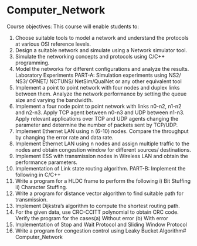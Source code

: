 # Computer_Network
Course objectives: This course will enable students to:
1. Choose suitable tools to model a network and understand the protocols at various OSI reference 
levels.
2. Design a suitable network and simulate using a Network simulator tool.
3. Simulate the networking concepts and protocols using C/C++ programming.
4. Model the networks for different configurations and analyze the results.
Laboratory Experiments
PART-A: Simulation experiments using NS2/ NS3/ OPNET/ NCTUNS/ NetSim/QualNet or any other 
equivalent tool
1. Implement a point to point network with four nodes and duplex links between them. Analyze the network 
performance by setting the queue size and varying the bandwidth.
2. Implement a four node point to point network with links n0-n2, n1-n2 and n2-n3. Apply TCP agent 
between n0-n3 and UDP between n1-n3. Apply relevant applications over TCP and UDP agents changing 
the parameter and determine the number of packets sent by TCP/UDP.
3. Implement Ethernet LAN using n (6-10) nodes. Compare the throughput by changing the error rate and 
data rate.
4. Implement Ethernet LAN using n nodes and assign multiple traffic to the nodes and obtain congestion 
window for different sources/ destinations.
5. Implement ESS with transmission nodes in Wireless LAN and obtain the performance parameters.
6. Implementation of Link state routing algorithm.
PART-B: Implement the following in C/C++
1. Write a program for a HLDC frame to perform the following i) Bit Stuffing ii) Character Stuffing.
2. Write a program for distance vector algorithm to find suitable path for transmission.
3. Implement Dijkstra’s algorithm to compute the shortest routing path.
4. For the given data, use CRC-CCITT polynomial to obtain CRC code. Verify the program for the cases(a) 
Without error (b) With error
5. Implementation of Stop and Wait Protocol and Sliding Window Protocol
6. Write a program for congestion control using Leaky Bucket Algorithm# Computer_Network
